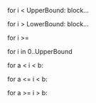 for i < UpperBound:
	block...

for i > LowerBound:
	block...

for i >=

for i in 0..UpperBound

for a < i < b:

for a <= i < b:

for a >= i > b:
